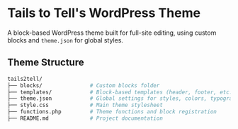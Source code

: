 # Tails to Tell's WordPress Theme
A block-based WordPress theme built for full-site editing, using custom blocks and `theme.json` for global styles.

## Theme Structure

```bash
tails2tell/
├── blocks/               # Custom blocks folder
├── templates/            # Block-based templates (header, footer, etc.)
├── theme.json            # Global settings for styles, colors, typography
├── style.css             # Main theme stylesheet
├── functions.php         # Theme functions and block registration
├── README.md             # Project documentation